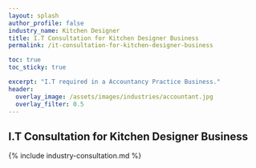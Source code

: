```yaml
---
layout: splash 
author_profile: false 
industry_name: Kitchen Designer
title: I.T Consultation for Kitchen Designer Business
permalink: /it-consultation-for-kitchen-designer-business

toc: true
toc_sticky: true

excerpt: "I.T required in a Accountancy Practice Business."
header:
  overlay_image: /assets/images/industries/accountant.jpg
  overlay_filter: 0.5 
---
```


## I.T Consultation for Kitchen Designer Business

{% include industry-consultation.md %}
